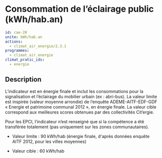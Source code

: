 # Consommation de l’éclairage public  (kWh/hab.an)
```yaml
id: cae-20
unite: kWh/hab.an
actions:
  - climat_air_energie/2.3.1
programmes:
  - climat_air_energie
climat_pratic_ids:
  - energie
```
## Description
L’indicateur est en énergie finale et inclut les consommations pour la signalisation et l’éclairage du mobilier urbain (ex : abri-bus). La valeur limite est inspirée (valeur moyenne arrondie) de l’enquête ADEME-AITF-EDF-GDF « Energie et patrimoine communal 2012 », en énergie finale. La valeur cible correspond aux meilleures scores obtenues par des collectivités Cit’ergie.

Pour les EPCI, l’indicateur n’est renseigné que si la compétence a été transférée totalement (pas uniquement sur les zones communautaires).

- Valeur limite : 90 kWh/hab (énergie finale, d'après données enquête AITF 2012, pour les villes moyennes)

- Valeur cible : 60 kWh/hab




